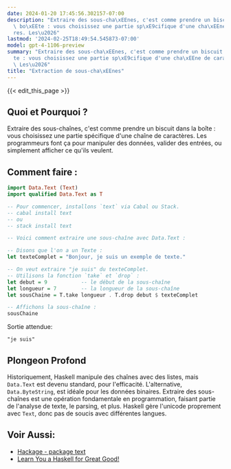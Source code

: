 ```yaml
---
date: 2024-01-20 17:45:56.302157-07:00
description: "Extraire des sous-cha\xEEnes, c'est comme prendre un biscuit dans la\
  \ bo\xEEte : vous choisissez une partie sp\xE9cifique d'une cha\xEEne de caract\xE8\
  res. Les\u2026"
lastmod: '2024-02-25T18:49:54.545873-07:00'
model: gpt-4-1106-preview
summary: "Extraire des sous-cha\xEEnes, c'est comme prendre un biscuit dans la bo\xEE\
  te : vous choisissez une partie sp\xE9cifique d'une cha\xEEne de caract\xE8res.\
  \ Les\u2026"
title: "Extraction de sous-cha\xEEnes"
---
```


{{< edit_this_page >}}

## Quoi et Pourquoi ?
Extraire des sous-chaînes, c'est comme prendre un biscuit dans la boîte : vous choisissez une partie spécifique d'une chaîne de caractères. Les programmeurs font ça pour manipuler des données, valider des entrées, ou simplement afficher ce qu'ils veulent.

## Comment faire :
```Haskell
import Data.Text (Text)
import qualified Data.Text as T

-- Pour commencer, installons `text` via Cabal ou Stack.
-- cabal install text
-- ou
-- stack install text

-- Voici comment extraire une sous-chaîne avec Data.Text :

-- Disons que l'on a un Texte :
let texteComplet = "Bonjour, je suis un exemple de texte."

-- On veut extraire "je suis" du texteComplet.
-- Utilisons la fonction `take` et `drop` :
let debut = 9           -- le début de la sous-chaîne
let longueur = 7        -- la longueur de la sous-chaîne
let sousChaine = T.take longueur . T.drop debut $ texteComplet

-- Affichons la sous-chaîne :
sousChaine
```
Sortie attendue:
```
"je suis"
```

## Plongeon Profond
Historiquement, Haskell manipule des chaînes avec des listes, mais `Data.Text` est devenu standard, pour l'efficacité. L'alternative, `Data.ByteString`, est idéale pour les données binaires. Extraire des sous-chaînes est une opération fondamentale en programmation, faisant partie de l'analyse de texte, le parsing, et plus. Haskell gère l'unicode proprement avec `Text`, donc pas de soucis avec différentes langues.

## Voir Aussi:
- [Hackage - package text](https://hackage.haskell.org/package/text)
- [Learn You a Haskell for Great Good!](http://learnyouahaskell.com/)
